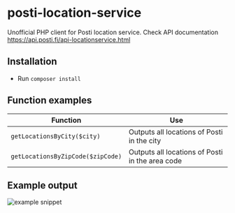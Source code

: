 # posti-location-service
Unofficial PHP client for Posti location service. Check API documentation https://api.posti.fi/api-locationservice.html

## Installation
 - Run <code>composer install</code>

## Function examples

Function | Use
-------- | ---
`getLocationsByCity($city)` | Outputs all locations of Posti in the city
`getLocationsByZipCode($zipCode)` | Outputs all locations of Posti in the area code

## Example output

![example snippet](https://github.com/sovelluskontti/posti-location-service/carbon.png)